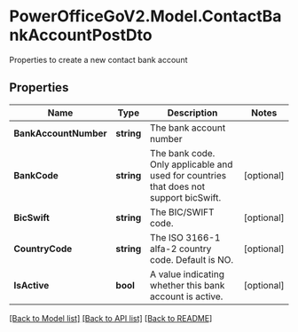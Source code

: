 # PowerOfficeGoV2.Model.ContactBankAccountPostDto
Properties to create a new contact bank account

## Properties

Name | Type | Description | Notes
------------ | ------------- | ------------- | -------------
**BankAccountNumber** | **string** | The bank account number | 
**BankCode** | **string** | The bank code. Only applicable and used for countries that does not support bicSwift. | [optional] 
**BicSwift** | **string** | The BIC/SWIFT code. | [optional] 
**CountryCode** | **string** | The ISO 3166-1 alfa-2 country code. Default is NO. | [optional] 
**IsActive** | **bool** | A value indicating whether this bank account is active. | [optional] 

[[Back to Model list]](../../README.md#documentation-for-models) [[Back to API list]](../../README.md#documentation-for-api-endpoints) [[Back to README]](../../README.md)

